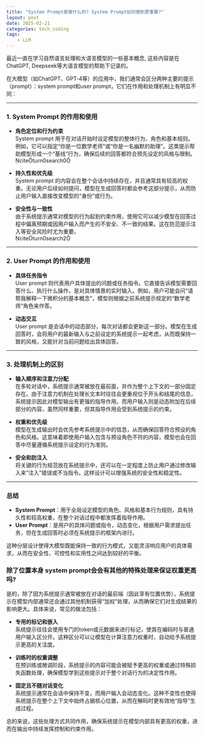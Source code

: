 ```yaml
---
title: "System Prompt是做什么的? System Prompt如何做到更重要?"
layout: post
date: 2025-02-21
categories: tech_coding
tags:
    - LLM
---
```


最近一直在学习自然语言处理和大语言模型的一些基本概念, 这些内容是在ChatGPT, Deepseek等大语言模型的帮助下记录的。


在大模型（如ChatGPT、GPT‑4等）的应用中，我们通常会区分两种主要的提示（prompt）：system prompt和user prompt，它们在作用和处理机制上有明显不同：

---

### 1. System Prompt 的作用和使用

- **角色定位和行为约束**  
  System prompt 用于在对话开始时设定模型的整体行为、角色和基本规则。例如，它可以指定“你是一位数学老师”或“你是一名幽默的助理”。这类提示帮助模型形成一个“基线”行为，确保后续的回答都符合预先设定的风格与限制。  
  citeturn0search0

- **持久性和优先级**  
  System prompt 的内容会在整个会话中持续存在，并且通常具有较高的权重。无论用户后续如何提问，模型在生成回答时都会参考这部分提示，从而防止用户输入直接改变模型的“身份”或行为。  

- **安全性与一致性**  
  由于系统提示通常对模型的行为起到约束作用，使用它可以减少模型在回答过程中偏离预期或因用户输入而产生的不安全、不一致的结果。这在防范提示注入等安全风险时尤为重要。  
  citeturn0search2

---

### 2. User Prompt 的作用和使用

- **具体任务指令**  
  User prompt 则代表用户具体提出的问题或任务指令。它直接告诉模型需要回答什么、执行什么操作，是对具体情景的实时输入。例如，用户可能会问“请帮我解释一下微积分的基本概念”，模型则根据之前系统提示规定的“数学老师”角色来作答。

- **动态交互**  
  User prompt 是会话中的动态部分，每次对话都会更新这一部分。模型在生成回答时，会将用户的最新输入与之前设定的系统提示一起考虑，从而既保持一致的风格，又能针对当前问题给出具体回答。

---

### 3. 处理机制上的区别

- **输入顺序和注意力分配**  
  在多轮对话中，系统提示通常被放在最前面，并作为整个上下文的一部分固定存在。由于注意力机制在处理长文本时往往会更重视位于开头和结尾的信息，系统提示因此对模型输出有更强的指导作用。而用户输入则是动态附加在后续部分的内容，虽然同样重要，但其指导作用会受到系统提示的约束。
  
- **权重和优先级**  
  模型在生成输出时会优先参考系统提示中的信息，从而确保回答符合预设的角色和风格。这意味着即使用户输入包含与预设角色不符的内容，模型也会在回答中尽量遵循系统提示设定的行为准则。
  
- **安全和防注入**  
  将关键的行为规范放在系统提示中，还可以在一定程度上防止用户通过修改输入来“注入”错误或不当指令。这样设计可以增强系统的安全性和稳定性。
  

---

### 总结

- **System Prompt**：用于全局设定模型的角色、风格和基本行为规则，具有持久性和较高权重，在整个对话过程中都发挥着指导作用。
- **User Prompt**：是用户的具体问题或指令，动态变化，根据用户需求提出任务，但在生成回答时必须在系统提示的框架内进行。

这种分层设计使得大模型既能保持一致的行为模式，又能灵活响应用户的具体需求，从而在安全性、可控性和实用性之间达到较好的平衡。

### 除了位置本身 system prompt会会有其他的特殊处理来保证权重更高吗?

是的，除了因为系统提示通常被放在对话的最前端（因此享有位置优势），系统提示在模型内部通常还会通过其他机制获得“加权”处理，从而确保它们对生成结果的影响更大。具体来说，常见的做法包括：

- **专用的标记和嵌入**  
  系统提示往往会使用专门的token或元数据来进行标记，使其在编码时与普通用户输入区分开。这种区分可以让模型在计算注意力权重时，自动给予系统提示更高的关注度。  
  
- **训练时的权重调整**  
  在预训练或微调阶段，系统提示的内容可能会被赋予更高的权重或通过特殊损失函数处理，确保模型学到这些提示对于整个对话行为的决定性作用。  

- **固定且不随对话变化**  
  系统提示通常在会话中保持不变，而用户输入会动态变化。这种不变性也使得系统提示在整个上下文中始终占据核心位置，从而在解码时更有效地“指导”生成过程。  

总的来说，这些处理方式共同作用，确保系统提示在模型内部具有更高的权重，进而在输出中持续发挥控制和约束作用。  